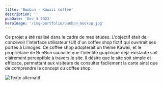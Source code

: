 ```yaml
---
title: 'Bunbun - Kawaii coffee'
description: ''
pubDate: 'Dec 3 2023'
heroImage: '/img-portfolio/bunbun_mockup.jpg'
---
```


Ce projet a été réalisé dans le cadre de mes études. L'objectif était de concevoir l'interface utilisateur (UI) d'un coffee shop fictif qui ouvrirait ses portes à Limoges. Ce coffee shop adopterait un thème Kawaii, et le propriétaire de BunBun souhaite que l'identité graphique déjà existante soit clairement perceptible à travers le site. Il désire que le site soit simple et efficace, permettant aux visiteurs de consulter facilement la carte ainsi que de comprendre le concept du coffee shop.

<div class="flex justify-center mt-10">
  <img class="w-4/5" src="/img-portfolio/bunbun_entier.png" alt="Texte alternatif" title="Le titre de mon image">
</div>